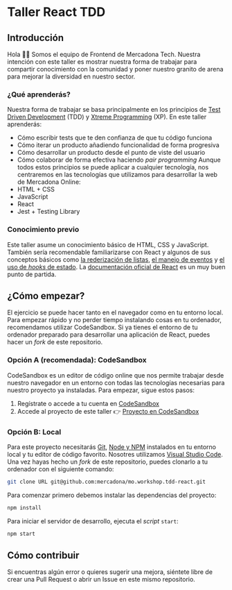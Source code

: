 # Taller React TDD

## Introducción

Hola 👋🏼 Somos el equipo de Frontend de Mercadona Tech. Nuestra intención con este taller es mostrar nuestra forma de trabajar para compartir conocimiento con la comunidad y poner nuestro granito de arena para mejorar la diversidad en nuestro sector.
​

### ¿Qué aprenderás?

​Nuestra forma de trabajar se basa principalmente en los principios de [Test Driven Development](https://www.agilealliance.org/glossary/tdd) (TDD) y [Xtreme Programming](https://www.agilealliance.org/glossary/xp) (XP). En este taller aprenderás:

- Cómo escribir tests que te den confianza de que tu código funciona
- Cómo iterar un producto añadiendo funcionalidad de forma progresiva
- Cómo desarrollar un producto desde el punto de viste del usuario
- Cómo colaborar de forma efectiva haciendo _pair programming_
  ​
  Aunque todos estos principios se puede aplicar a cualquier tecnología, nos centraremos en las tecnologías que utilizamos para desarrollar la web de Mercadona Online:
  ​
- HTML + CSS
- JavaScript
- React
- Jest + Testing Library

### Conocimiento previo

Este taller asume un conocimiento básico de HTML, CSS y JavaScript. También sería recomendable familiarizarse con React y algunos de sus conceptos básicos como [la rederización de listas](https://es.reactjs.org/docs/lists-and-keys.html), [el manejo de eventos](https://es.reactjs.org/docs/lists-and-keys.html) y [el uso de _hooks_ de estado](https://es.reactjs.org/docs/hooks-state.html). La [documentación oficial de React](https://es.reactjs.org/docs/hello-world.html) es un muy buen punto de partida.
​

## ¿Cómo empezar?

​El ejercicio se puede hacer tanto en el navegador como en tu entorno local. Para empezar rápido y no perder tiempo instalando cosas en tu ordenador, recomendamos utilizar CodeSandbox. Si ya tienes el entorno de tu ordenador preparado para desarrollar una aplicación de React, puedes hacer un _fork_ de este repositorio.
​

### Opción A (recomendada): CodeSandbox

​CodeSandbox es un editor de código online que nos permite trabajar desde nuestro navegador en un entorno con todas las tecnologías necesarias para nuestro proyecto ya instaladas. Para empezar, sigue estos pasos:

1. Regístrate o accede a tu cuenta en [CodeSandbox](https://codesandbox.io)
2. Accede al proyecto de este taller 👉 [Proyecto en CodeSandbox](https://codesandbox.io/s/scale-slicing-workshop-8y6co)
   ​

### Opción B: Local

​Para este proyecto necesitarás [Git](https://git-scm.com/downloads), [Node y NPM](https://nodejs.org) instalados en tu entorno local y tu editor de código favorito. Nosotres utilizamos [Visual Studio Code](https://code.visualstudio.com/).
​
Una vez hayas hecho un _fork_ de este repositorio, puedes clonarlo a tu ordenador con el siguiente comando:
​

```bash
git clone URL git@github.com:mercadona/mo.workshop.tdd-react.git
```

​Para comenzar primero debemos instalar las dependencias del proyecto:
​

```bash
npm install
```

​Para iniciar el servidor de desarrollo, ejecuta el _script_ `start`:
​

```bash
npm start
```

## Cómo contribuir

Si encuentras algún error o quieres sugerir una mejora, siéntete libre de crear una Pull Request o abrir un Issue en este mismo repositorio.
